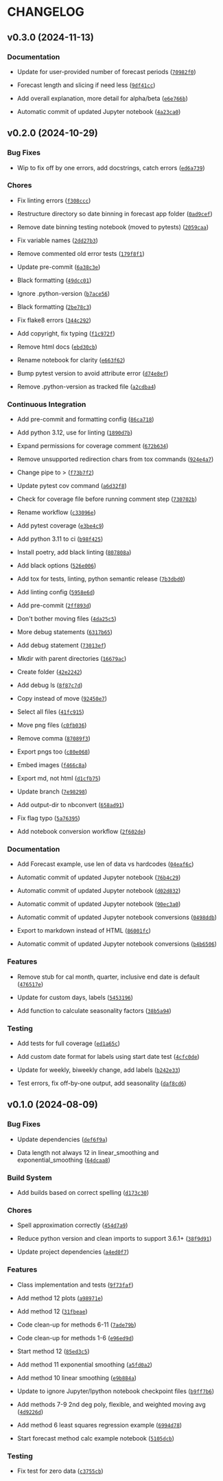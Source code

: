 # CHANGELOG


## v0.3.0 (2024-11-13)

### Documentation

- Update for user-provided number of forecast periods
  ([`70982f0`](https://github.com/agritheory/forecast/commit/70982f0bd5d2126898329b1b17c9525a1f078fe6))

- Forecast length and slicing if need less
  ([`9df41cc`](https://github.com/agritheory/forecast/commit/9df41ccaab1541ee95380421299f6c68d9c872bd))

- Add overall explanation, more detail for alpha/beta
  ([`e6e766b`](https://github.com/agritheory/forecast/commit/e6e766b209657347f6f5c9af425b487622915200))

- Automatic commit of updated Jupyter notebook
  ([`4a23ca0`](https://github.com/agritheory/forecast/commit/4a23ca07ffe727bdae0f9670a6b95311e84aba23))


## v0.2.0 (2024-10-29)

### Bug Fixes

- Wip to fix off by one errors, add docstrings, catch errors
  ([`ed6a739`](https://github.com/agritheory/forecast/commit/ed6a739bb925caf8f0202d8d885e8477786360c7))

### Chores

- Fix linting errors
  ([`f308ccc`](https://github.com/agritheory/forecast/commit/f308ccc1d200b468ed103ee3fbac41b78572c9cf))

- Restructure directory so date binning in forecast app folder
  ([`0ad9cef`](https://github.com/agritheory/forecast/commit/0ad9cefce75a948a36d7b0102dc5ecc8666efe4b))

- Remove date binning testing notebook (moved to pytests)
  ([`2059caa`](https://github.com/agritheory/forecast/commit/2059caa5726218da726e1c1acf129b069110667b))

- Fix variable names
  ([`2dd27b3`](https://github.com/agritheory/forecast/commit/2dd27b35ca71127a137b5e0b6a4243d46ee11559))

- Remove commented old error tests
  ([`179f8f1`](https://github.com/agritheory/forecast/commit/179f8f102a096e4bdf88970175da976a43537919))

- Update pre-commit
  ([`6a38c3e`](https://github.com/agritheory/forecast/commit/6a38c3ed2a9da524771f40416db55f828d314444))

- Black formatting
  ([`49dcc01`](https://github.com/agritheory/forecast/commit/49dcc014444bc804eae1f3889e270d69292beb46))

- Ignore .python-version
  ([`b7ace56`](https://github.com/agritheory/forecast/commit/b7ace56f434bd88791003021b2f7c25ae0fc8ff1))

- Black formatting
  ([`2be78c3`](https://github.com/agritheory/forecast/commit/2be78c3ebac7337dbb597b516730ed7fcde0baf1))

- Fix flake8 errors
  ([`344c292`](https://github.com/agritheory/forecast/commit/344c292379794b3471e2253c803252cc770ba132))

- Add copyright, fix typing
  ([`f1c972f`](https://github.com/agritheory/forecast/commit/f1c972f5485f79920d6dea54c9b7a003be69b1ae))

- Remove html docs
  ([`ebd30cb`](https://github.com/agritheory/forecast/commit/ebd30cba48808cc7dc8cf8783d406770918852d5))

- Rename notebook for clarity
  ([`e663f62`](https://github.com/agritheory/forecast/commit/e663f6217497b9929028821caeee5451844ef283))

- Bump pytest version to avoid attribute error
  ([`d74e8ef`](https://github.com/agritheory/forecast/commit/d74e8ef97d1e58b2f4bdc4a7bdf361df3b2c9722))

- Remove .python-version as tracked file
  ([`a2cdba4`](https://github.com/agritheory/forecast/commit/a2cdba4756161f51b047b74212154bf01907bbd1))

### Continuous Integration

- Add pre-commit and formatting config
  ([`86ca718`](https://github.com/agritheory/forecast/commit/86ca7181e2943e0f65c13a0db8b94e43172aea2a))

- Add python 3.12, use for linting
  ([`1890d7b`](https://github.com/agritheory/forecast/commit/1890d7bfb5227c874d7ee949365a3c791e68d418))

- Expand permissions for coverage comment
  ([`672b634`](https://github.com/agritheory/forecast/commit/672b6348609a9931ebc236f778cab47da0eea3dd))

- Remove unsupported redirection chars from tox commands
  ([`924e4a7`](https://github.com/agritheory/forecast/commit/924e4a73d99afdfa1eaf3a6168a1e52fa098d882))

- Change pipe to >
  ([`f73b7f2`](https://github.com/agritheory/forecast/commit/f73b7f2107f13b0fa869b9dc269938dbff2da46d))

- Update pytest cov command
  ([`a6d32f8`](https://github.com/agritheory/forecast/commit/a6d32f89b7cc7938ba967a18b291d3c4a4b0ae49))

- Check for coverage file before running comment step
  ([`730702b`](https://github.com/agritheory/forecast/commit/730702bb4534f740f197883e362ca9022fb6e2ba))

- Rename workflow
  ([`c33096e`](https://github.com/agritheory/forecast/commit/c33096eea8e2a59ec6b8f8f2a9f2d9fd816b7a52))

- Add pytest coverage
  ([`e3be4c9`](https://github.com/agritheory/forecast/commit/e3be4c97622c3807543dcd16e769f6d0b662b288))

- Add python 3.11 to ci
  ([`b98f425`](https://github.com/agritheory/forecast/commit/b98f4250459f192ce656031bdc684b6abb9c8998))

- Install poetry, add black linting
  ([`807808a`](https://github.com/agritheory/forecast/commit/807808ad0a88d89a2063682ec6cf23d61e190a2f))

- Add black options
  ([`526e006`](https://github.com/agritheory/forecast/commit/526e006af2ecd88fc676fc59fde1a2a2af560c41))

- Add tox for tests, linting, python semantic release
  ([`7b3dbd0`](https://github.com/agritheory/forecast/commit/7b3dbd0bd7a358218b711c0b290e2daa4e3242cf))

- Add linting config
  ([`5958e6d`](https://github.com/agritheory/forecast/commit/5958e6d398a9ca2be379ed7bfa1464f794ae118c))

- Add pre-commit
  ([`2ff893d`](https://github.com/agritheory/forecast/commit/2ff893dfdf6d032d468575e563583df8f333ec25))

- Don't bother moving files
  ([`4da25c5`](https://github.com/agritheory/forecast/commit/4da25c5cdfe4e4966d050576ee282bbf090fa28c))

- More debug statements
  ([`6317b65`](https://github.com/agritheory/forecast/commit/6317b65ba1217676a51cfbbafc8ad56a87aefe7e))

- Add debug statement
  ([`73013ef`](https://github.com/agritheory/forecast/commit/73013ef37eef48a735c0de714dd763c278cb08b4))

- Mkdir with parent directories
  ([`16679ac`](https://github.com/agritheory/forecast/commit/16679ac5cbcab0b8c6e9788ed3e19ab87577449e))

- Create folder
  ([`42e2242`](https://github.com/agritheory/forecast/commit/42e224271cc27f85e9de69ab3ea18321143a7a00))

- Add debug ls
  ([`8f87c7d`](https://github.com/agritheory/forecast/commit/8f87c7dfa3c2853fdb566e8da1db719724f53246))

- Copy instead of move
  ([`92450e7`](https://github.com/agritheory/forecast/commit/92450e7b24bc8d825796a54952a9558727e1730d))

- Select all files
  ([`41fc915`](https://github.com/agritheory/forecast/commit/41fc91561f7300dedf3725fa2a7032c1f38f53d2))

- Move png files
  ([`c0fb036`](https://github.com/agritheory/forecast/commit/c0fb03653e9364a4a46daa159606c7a46f58597f))

- Remove comma
  ([`87089f3`](https://github.com/agritheory/forecast/commit/87089f3f1232a9ec3d58ad0da3ba848e1ab7fb20))

- Export pngs too
  ([`c80e068`](https://github.com/agritheory/forecast/commit/c80e0685d7f2fe88fefdd8978683e7ad426dca2b))

- Embed images
  ([`f466c8a`](https://github.com/agritheory/forecast/commit/f466c8ac9b03c4a67df4dc0c40ce1e4270c1ae03))

- Export md, not html
  ([`d1cfb75`](https://github.com/agritheory/forecast/commit/d1cfb75d19fa194224f2d6630698f4aa8ecb5a19))

- Update branch
  ([`7e98298`](https://github.com/agritheory/forecast/commit/7e9829880e66000d8442302de751805805f64c63))

- Add output-dir to nbconvert
  ([`658ad91`](https://github.com/agritheory/forecast/commit/658ad917f5563a906fa5f805269f70520d993e27))

- Fix flag typo
  ([`5a76395`](https://github.com/agritheory/forecast/commit/5a76395ab19e76a8129ca1f76c82870423a41f15))

- Add notebook conversion workflow
  ([`2f602de`](https://github.com/agritheory/forecast/commit/2f602de3e93a1b1bf6512e00f9e84927594dea91))

### Documentation

- Add Forecast example, use len of data vs hardcodes
  ([`04eaf6c`](https://github.com/agritheory/forecast/commit/04eaf6cc57d29ea19c81fe00c67db55db7f6e3af))

- Automatic commit of updated Jupyter notebook
  ([`76b4c29`](https://github.com/agritheory/forecast/commit/76b4c29a390e9ef56aa85e62f08cc7f7831f4d92))

- Automatic commit of updated Jupyter notebook
  ([`d02d832`](https://github.com/agritheory/forecast/commit/d02d832a0d2fe9555f5a22024d7385c7bf006e3a))

- Automatic commit of updated Jupyter notebook
  ([`90ec3a0`](https://github.com/agritheory/forecast/commit/90ec3a045ef1295712b62fe451f4c2e6d83f23b0))

- Automatic commit of updated Jupyter notebook conversions
  ([`0498ddb`](https://github.com/agritheory/forecast/commit/0498ddba014b170e589024d052a605086f366f78))

- Export to markdown instead of HTML
  ([`86001fc`](https://github.com/agritheory/forecast/commit/86001fccd968ca94c6dbebaddc47b94049ae1e6f))

- Automatic commit of updated Jupyter notebook conversions
  ([`b4b6506`](https://github.com/agritheory/forecast/commit/b4b650666c9b86f1c0c2f5c2f9c726da52f329f0))

### Features

- Remove stub for cal month, quarter, inclusive end date is default
  ([`476517e`](https://github.com/agritheory/forecast/commit/476517e29fcde2039476586da2379435a3b6b377))

- Update for custom days, labels
  ([`5453196`](https://github.com/agritheory/forecast/commit/5453196ce972a0c6e167bc54bf2594053f58789b))

- Add function to calculate seasonality factors
  ([`38b5a94`](https://github.com/agritheory/forecast/commit/38b5a94ba79b2ee451199500d5b483eb51fecf7f))

### Testing

- Add tests for full coverage
  ([`ed1a65c`](https://github.com/agritheory/forecast/commit/ed1a65c6ee227b43f0e4ec83f422d22c148d03dc))

- Add custom date format for labels using start date test
  ([`4cfc0de`](https://github.com/agritheory/forecast/commit/4cfc0de1b5fbad635f2a6680d805e855f3fc2ae3))

- Update for weekly, biweekly change, add labels
  ([`b242e33`](https://github.com/agritheory/forecast/commit/b242e330da31422174b030b792c974bbaf2382f0))

- Test errors, fix off-by-one output, add seasonality
  ([`daf8cd6`](https://github.com/agritheory/forecast/commit/daf8cd6a64d9a429fb4c604bcff0a22f6614fe47))


## v0.1.0 (2024-08-09)

### Bug Fixes

- Update dependencies
  ([`def6f9a`](https://github.com/agritheory/forecast/commit/def6f9af7f4d4c4070d899c8db4d7f86913a64cd))

- Data length not always 12 in linear_smoothing and exponential_smoothing
  ([`64dcaa8`](https://github.com/agritheory/forecast/commit/64dcaa8f72e384696613dd41b200528761facad8))

### Build System

- Add builds based on correct spelling
  ([`d173c30`](https://github.com/agritheory/forecast/commit/d173c300b648e520f66f11d982877766c15d5107))

### Chores

- Spell approximation correctly
  ([`454d7a9`](https://github.com/agritheory/forecast/commit/454d7a9a2f4cd1247a2c527c62210186456d0755))

- Reduce python version and clean imports to support 3.6.1+
  ([`38f9d91`](https://github.com/agritheory/forecast/commit/38f9d91ca54f07b7758d4f40fc7c99d6ba3c9541))

- Update project dependencies
  ([`a4ed0f7`](https://github.com/agritheory/forecast/commit/a4ed0f75c6de6f7ed1c04593b14ba0a2cf5b94bb))

### Features

- Class implementation and tests
  ([`9f73faf`](https://github.com/agritheory/forecast/commit/9f73faf01706cc9d4799b9f6bf14a2d4cbbd11e1))

- Add method 12 plots
  ([`a98971e`](https://github.com/agritheory/forecast/commit/a98971e10aee5e812ae3fc0279e550de3bb77e37))

- Add method 12
  ([`31fbeae`](https://github.com/agritheory/forecast/commit/31fbeae2e76149f3022f1fd6778039e1f2a0f01c))

- Code clean-up for methods 6-11
  ([`7ade79b`](https://github.com/agritheory/forecast/commit/7ade79b4cd6e47df0ca48120e72f90cf45659f7e))

- Code clean-up for methods 1-6
  ([`e96ed9d`](https://github.com/agritheory/forecast/commit/e96ed9d3dfc253e0c7a5482af60e38377654427e))

- Start method 12
  ([`85ed3c5`](https://github.com/agritheory/forecast/commit/85ed3c57857bbbf0d794a1768bc75504c9672ccb))

- Add method 11 exponential smoothing
  ([`a5fd0a2`](https://github.com/agritheory/forecast/commit/a5fd0a212dec3d0749fb08f14bc2862196915fae))

- Add method 10 linear smoothing
  ([`e9b884a`](https://github.com/agritheory/forecast/commit/e9b884a4ccda75612eba7aa44170b84e573bffda))

- Update to ignore Jupyter/Ipython notebook checkpoint files
  ([`b9ff7b6`](https://github.com/agritheory/forecast/commit/b9ff7b6378265049971b8aef37f0c769b421ad96))

- Add methods 7-9 2nd deg poly, flexible, and weighted moving avg
  ([`4d9226d`](https://github.com/agritheory/forecast/commit/4d9226db0c95d1ab7e50126498eac2858d78b4f0))

- Add method 6 least squares regression example
  ([`6994d78`](https://github.com/agritheory/forecast/commit/6994d78b18e52b770417428f7492cc41546cdf5c))

- Start forecast method calc example notebook
  ([`5105dcb`](https://github.com/agritheory/forecast/commit/5105dcb9e3256c25afcac8ac2db4cdff2aa68fd5))

### Testing

- Fix test for zero data
  ([`c3755cb`](https://github.com/agritheory/forecast/commit/c3755cb88a8ea21262b866f11c0823b6fea5ecac))
